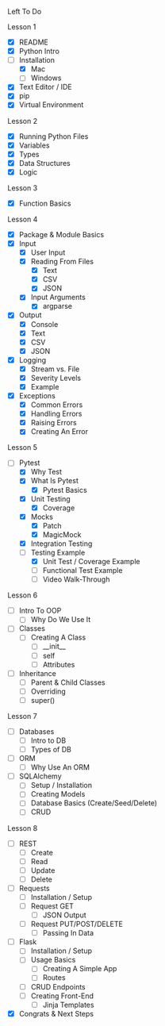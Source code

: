 Left To Do

Lesson 1
- [x] README
- [x] Python Intro
- [ ] Installation
    - [x] Mac
    - [ ] Windows
- [x] Text Editor / IDE
- [x] pip
- [x] Virtual Environment

Lesson 2
- [x] Running Python Files
- [x] Variables
- [x] Types
- [x] Data Structures
- [x] Logic

Lesson 3
- [x] Function Basics

Lesson 4
- [x] Package & Module Basics
- [x] Input
    - [x] User Input
    - [x] Reading From Files
        - [x] Text
        - [x] CSV
        - [x] JSON
    - [x] Input Arguments
        - [x] argparse
- [x] Output
    - [x] Console
    - [x] Text
    - [x] CSV
    - [x] JSON
- [x] Logging
    - [x] Stream vs. File
    - [x] Severity Levels
    - [x] Example
- [x] Exceptions
    - [x] Common Errors
    - [x] Handling Errors
    - [x] Raising Errors
    - [x] Creating An Error

Lesson 5
- [ ] Pytest
    - [x] Why Test
    - [x] What Is Pytest
        - [x] Pytest Basics
    - [x] Unit Testing
        - [x] Coverage
    - [x] Mocks
        - [x] Patch
        - [x] MagicMock 
    - [x] Integration Testing
    - [ ] Testing Example
        - [x] Unit Test / Coverage Example
        - [ ] Functional Test Example
        - [ ] Video Walk-Through

Lesson 6
- [ ] Intro To OOP
    - [ ] Why Do We Use It
- [ ] Classes
    - [ ] Creating A Class
        - [ ] \_\_init__
        - [ ] self
        - [ ] Attributes
- [ ] Inheritance
    - [ ] Parent & Child Classes
    - [ ] Overriding
    - [ ] super()

Lesson 7
- [ ] Databases
    - [ ] Intro to DB
    - [ ] Types of DB
- [ ] ORM
    - [ ] Why Use An ORM
- [ ] SQLAlchemy
    - [ ] Setup / Installation
    - [ ] Creating Models
    - [ ] Database Basics (Create/Seed/Delete)
    - [ ] CRUD

Lesson 8
- [ ] REST
    - [ ] Create
    - [ ] Read
    - [ ] Update
    - [ ] Delete
- [ ] Requests
    - [ ] Installation / Setup
    - [ ] Request GET
        - [ ] JSON Output
    - [ ] Request PUT/POST/DELETE
        - [ ] Passing In Data
- [ ] Flask
    - [ ] Installation / Setup
    - [ ] Usage Basics
        - [ ] Creating A Simple App
        - [ ] Routes
    - [ ] CRUD Endpoints
    - [ ] Creating Front-End
        - [ ] Jinja Templates

- [x] Congrats & Next Steps
